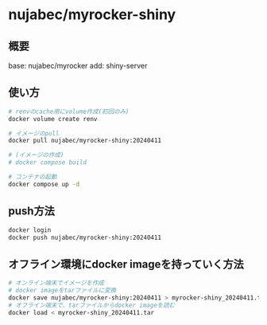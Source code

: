 # nujabec/myrocker-shiny

## 概要

base: nujabec/myrocker
add: shiny-server

## 使い方

```bash
# renvのcache用にvolume作成(初回のみ)
docker volume create renv

# イメージのpull
docker pull nujabec/myrocker-shiny:20240411

# (イメージの作成)
# docker compose build 

# コンテナの起動
docker compose up -d
```
## push方法

```bash
docker login
docker push nujabec/myrocker-shiny:20240411
```

## オフライン環境にdocker imageを持っていく方法

```bash
# オンライン端末でイメージを作成
# docker imageをtarファイルに変換
docker save nujabec/myrocker-shiny:20240411 > myrocker-shiny_20240411.tar 
# オフライン端末で、tarファイルからdocker imageを読む
docker load < myrocker-shiny_20240411.tar
```
